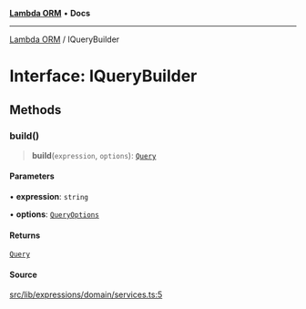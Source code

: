 [**Lambda ORM**](../README.md) • **Docs**

***

[Lambda ORM](../README.md) / IQueryBuilder

# Interface: IQueryBuilder

## Methods

### build()

> **build**(`expression`, `options`): [`Query`](../classes/Query.md)

#### Parameters

• **expression**: `string`

• **options**: [`QueryOptions`](QueryOptions.md)

#### Returns

[`Query`](../classes/Query.md)

#### Source

[src/lib/expressions/domain/services.ts:5](https://github.com/lambda-orm/lambdaorm/blob/ab10fb384c2d6085dd4fd7c03b28ba24f70cde83/src/lib/expressions/domain/services.ts#L5)

